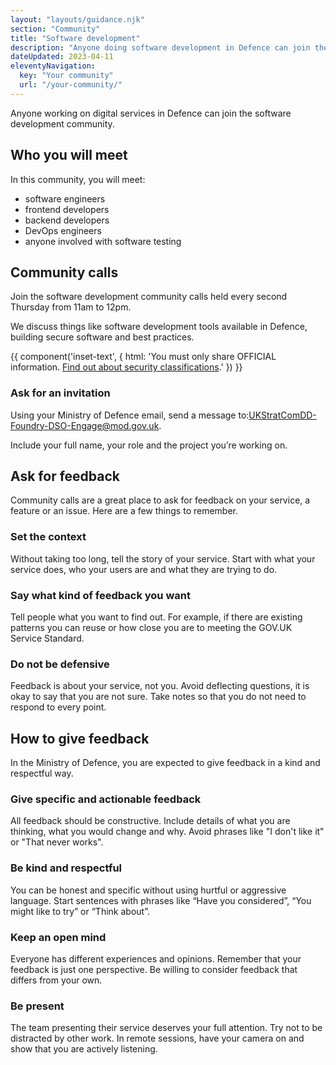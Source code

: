 ```yaml
---
layout: "layouts/guidance.njk"
section: "Community"
title: "Software development"
description: "Anyone doing software development in Defence can join the community. Find out how to get involved."
dateUpdated: 2023-04-11
eleventyNavigation:
  key: "Your community"
  url: "/your-community/"
---
```


Anyone working on digital services in Defence can join the software development community. 

## Who you will meet

In this community, you will meet:

- software engineers
- frontend developers
- backend developers
- DevOps engineers
- anyone involved with software testing

## Community calls

Join the software development community calls held every second Thursday from 11am to 12pm.

We discuss things like software development tools available in Defence, building secure software and best practices.

{{ component('inset-text', {
  html: 'You must only share OFFICIAL information. <a href="/security-classifications/">Find out about security classifications</a>.'
}) }}

### Ask for an invitation

Using your Ministry of Defence email, send a message to:[UKStratComDD-Foundry-DSO-Engage@mod.gov.uk](mailto:UKStratComDD-Foundry-DSO-Engage@mod.gov.uk?subject=Join%20software%20development%20community%20calls). 

Include your full name, your role and the project you’re working on.

## Ask for feedback

Community calls are a great place to ask for feedback on your service, a feature or an issue. Here are a few things to remember.

### Set the context

Without taking too long, tell the story of your service. Start with what your service does, who your users are and what they are trying to do.

### Say what kind of feedback you want

Tell people what you want to find out. For example, if there are existing patterns you can reuse or how close you are to meeting the GOV.UK Service Standard.

### Do not be defensive

Feedback is about your service, not you. Avoid deflecting questions, it is okay to say that you are not sure. Take notes so that you do not need to respond to every point.

## How to give feedback

In the Ministry of Defence, you are expected to give feedback in a kind and respectful way.

### Give specific and actionable feedback

All feedback should be constructive. Include details of what you are thinking, what you would change and why. Avoid phrases like "I don't like it" or "That never works".

### Be kind and respectful

You can be honest and specific without using hurtful or aggressive language. Start sentences with phrases like “Have you considered”, “You might like to try” or “Think about”.

### Keep an open mind
Everyone has different experiences and opinions. Remember that your feedback is just one perspective. Be willing to consider feedback that differs from your own.

### Be present
The team presenting their service deserves your full attention. Try not to be distracted by other work. In remote sessions, have your camera on and show that you are actively listening.


